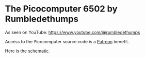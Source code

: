 # The Picocomputer 6502 by Rumbledethumps
As seen on YouTube: https://www.youtube.com/@rumbledethumps

Access to the Picocomputer source code is a [Patreon](https://www.patreon.com/rumbledethumps) benefit.

Here is the [schematic](https://github.com/picocomputer/.github/blob/main/schematic.pdf).
